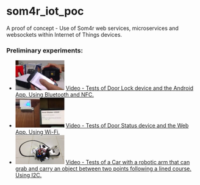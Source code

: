 # som4r_iot_poc

A proof of concept - Use of Som4r web services, microservices and websockets within Internet of Things devices.

### Preliminary experiments:

 * <img src="https://github.com/som4r/som4r_iot_poc/blob/master/dev_lock_v1.png" width="128"> [Video - Tests of Door Lock device and the Android App. Using Bluetooth and NFC.](https://youtu.be/0F-G--c5A_c)
 * <img src="https://github.com/som4r/som4r_iot_poc/blob/master/dev_door_v1.png" width="128"> [Video - Tests of Door Status device and the Web App. Using Wi-Fi.](https://youtu.be/JMceOPaLL4w)
 * <img src="https://github.com/som4r/som4r_iot_poc/blob/master/dev_car_arm_v1.png" width="128"> [Video - Tests of a Car with a robotic arm that can grab and carry an object between two points following a lined course. Using I2C.](https://youtu.be/Ir9XpCjgkgM)
 
